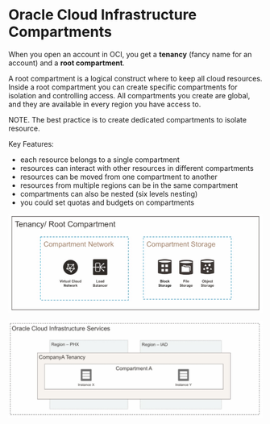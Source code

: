 # Oracle Cloud Infrastructure Compartments

When you open an account in OCI, you get a **tenancy** (fancy name for an account) and a **root compartment**.

A root compartment is a logical construct where to keep all cloud resources. Inside a root compartment you can create specific compartments for isolation and controlling access. All compartments you create are global, and they are available in every region you have access to.

NOTE. The best practice is to create dedicated compartments to isolate resource.

Key Features:
- each resource belongs to a single compartment
- resources can interact with other resources in different compartments
- resources can be moved from one compartment to another
- resources from multiple regions can be in the same compartment
- compartments can also be nested (six levels nesting)
- you could set quotas and budgets on compartments

![Compartments](../images/compartments.png)

![Multiple Regions](../images/multiple_regions.png)



